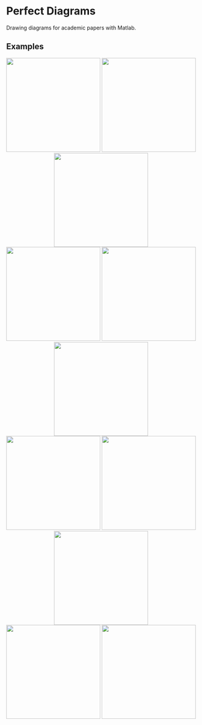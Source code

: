 # Perfect Diagrams
Drawing diagrams for academic papers with Matlab.

## Examples
<center class="third">
    <img src="https://github.com/jiayunz/Perfect_Diagrams/blob/master/figures/example_1.png" width="250">
    <img src="https://github.com/jiayunz/Perfect_Diagrams/blob/master/figures/example_2.png" width="250">
    <img src="https://github.com/jiayunz/Perfect_Diagrams/blob/master/figures/example_3.png" width="250"/>
</center>

<center class="third">
    <img src="https://github.com/jiayunz/Perfect_Diagrams/blob/master/figures/example_4.png" width="250">
    <img src="https://github.com/jiayunz/Perfect_Diagrams/blob/master/figures/example_5.png" width="250">
    <img src="https://github.com/jiayunz/Perfect_Diagrams/blob/master/figures/example_6.png" width="250"/>
</center>

<center class="third">
    <img src="https://github.com/jiayunz/Perfect_Diagrams/blob/master/figures/example_7.png" width="250">
    <img src="https://github.com/jiayunz/Perfect_Diagrams/blob/master/figures/example_8.png" width="250">
    <img src="https://github.com/jiayunz/Perfect_Diagrams/blob/master/figures/example_9.png" width="250"/>
</center>

<center class="half">
    <img src="https://github.com/jiayunz/Perfect_Diagrams/blob/master/figures/example_10.png" width="250">
    <img src="https://github.com/jiayunz/Perfect_Diagrams/blob/master/figures/example_11.png" width="250"/>
</center>